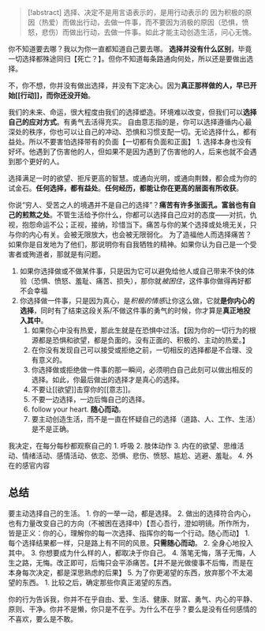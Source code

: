 > [!abstract]
> 选择、决定不是用言语表示的，是用行动表示的
> 因为积极的原因（热爱）而做出行动，去做一件事，而不要因为消极的原因（恐惧，愤怒，悲伤）而做出行动，去做一件事。如此才能主动创造生活，问心无愧。

你不知道要去哪？我以为你一直都知道自己要去哪。
**选择并没有什么区别**，毕竟一切选择都殊途同归【死亡？】。但你不知道每条路通向何处，所以还是要做出选择。

不，你不想，你并没有做出选择，并没有下定决心。因为**真正那样做的人，早已开始[[行动]]，而你还没开始**。

我们的未来、命运，很大程度由我们的选择塑造。环境难以改变，但我们可以**选择自己的应对方式**。有勇气去活得充实。
自由意志指的是，你可以选择遵循内心最深处的秩序，你也可以让自己的冲动、恐惧和习惯支配一切。无论选择什么，都有益处。所以不要害怕选择带有的负面【一切都有负面和正面】
	1. 选择本身也没有好坏。他遇到了伤害他的人，但如果不是因为遇到了伤害他的人，后来也就不会遇到那个更好的人。

选择满足一时的欲望、拒斥更高的智慧。或通向光明，或通向荆棘，都会成为你的试金石。**任何选择，都有益处**。**任何经历，都能让你在更高的层面有所收获**。

你说“穷人、受苦之人的境遇并不是自己的选择”？**痛苦有许多张面孔。富翁也有自己的煎熬之处**。不管生活给予你什么，你都可以选择自己应对的态度——对抗，仇视，抱怨命运不公；正视，接纳，珍惜当下。痛苦与你的某个选择或处境无关，只与你的内心有关。会被无限放大，也会被无限弱化。
为了造福他人而选择痛苦？如果你是自发地为了他们，那说明你有自我牺牲的精神。如果你认为自己是一个受害者或殉道者，那就是有问题。

1. 如果你选择做或不做某件事，只是因为它可以避免给他人或自己带来不快的体验（恐惧、愤怒、羞耻、痛苦、损失），那你就*被困住*，这件事你做得再好都不会幸福
2. 你选择做一件事，只是因为真心，是*积极的情感*让你这么做，它就**是你内心的选择**，同时有了结束这段关系/不做这件事的勇气的时候，你才算是**真正地投入其中**。
	1. 如果你心中没有热爱，那此生就是在恐惧中过活。【因为你的一切行为的根源都是恐惧和欲望，都是负面的。没有正面的、积极的、主动的热爱。】
	2. 在你没有发现自己可以接受或拒绝之前，一切相反的选择都是不合理、没有意义的。
	3. 你选择做或拒绝做一件事的那一瞬间，必须明白自己此刻可以做出相反的选择。如此，你最后做出的选择才是真心的选择。
	4. 不要让[[欲望]]击穿你的[[意志]]。
	5. 不要一边选择，一边后悔自己的选择。
	6. follow your heart. **随心而动**。
	7. 要主动创造生活，而不是一直在怀疑自己的选择（道路、人、工作、生活）是不是正确。

我决定，在每分每秒都观察自己的
	1. 呼吸
	2. 肢体动作
	3. 内在的欲望、思维活动、情绪活动、感情活动、依恋、恐惧、悲伤、愤怒、尴尬、逃避、羞耻。
	4. 外在的感官内容

## 总结
要主动选择自己的生活。
	1. 你的一举一动，都是选择。
	2. 做出的选择符合内心，也有力量改变自己的方向（不被困在选择中）【吾心吾行，澄如明镜。所作所为，皆是正义：你的心，理解你的每一次选择、指挥你的每一个行动。随心而动】
		1. 每个选择结果都一样，只是路上有不同的风景。**只需随心而动**。
		2. 全身心地投入其中。
	3. 你想要成为什么样的人，都取决于你自己。
	4. 落笔无悔，落子无悔，人生之路，无悔。改正即可，后悔只会平添痛苦。【并不是光做傻事不后悔，而是在本身每次决定，都是深思熟虑的后果】
	5. 为了你更渴望的东西，放弃那个不太渴望的东西。
		1. 比较之后，确定那些你真正渴望的东西。

你的行为告诉我，你并不在乎自由、爱、生活、健康、财富、勇气、内心的平静、原则、干净。你并不是懒，你只是不在乎。为什么不在乎？要么是没有任何感情的不喜欢，要么是不敢。